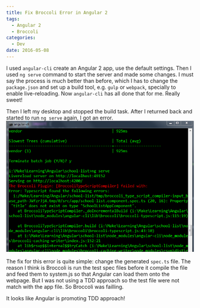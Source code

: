```yaml
---
title: Fix Broccoli Error in Angular 2
tags:
  - Angular 2
  - Broccoli
categories:
  - Dev
date: 2016-05-08
---
```

I used `angular-cli` create an Angular 2 app, use the default settings. Then I used `ng serve` command to start the server and made some changes. I must say the process is much better than before, which I has to change the `package.json` and set up a build tool, e.g. `gulp` or `webpack`, specially to enable live-reloading. Now `angular-cli` has all done that for me. Really sweet!

<!-- more-->

Then I left my desktop and stopped the build task. After I returned back and started to run `ng serve` again, I got an error. 
![broccoli-error](../images/cli-error.png)

The fix for this error is quite simple: change the generated `spec.ts` file. The reason I think is Broccoli is run the test spec files before it compile the file and feed them to system.js so that Angular can load them onto the webpage. But I was not using a TDD approach so the test file were not match with the app file. So Broccoli was failling.


It looks like Angular is promoting TDD approach! 